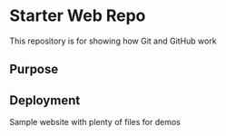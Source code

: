 # Starter Web Repo

This repository is for showing how Git and GitHub work

## Purpose
## Deployment
Sample website with plenty of files for demos